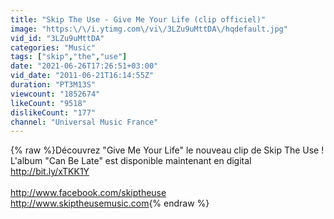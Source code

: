 ```yaml
---
title: "Skip The Use - Give Me Your Life (clip officiel)"
image: "https:\/\/i.ytimg.com\/vi\/3LZu9uMttDA\/hqdefault.jpg"
vid_id: "3LZu9uMttDA"
categories: "Music"
tags: ["skip","the","use"]
date: "2021-06-26T17:26:51+03:00"
vid_date: "2011-06-21T16:14:55Z"
duration: "PT3M13S"
viewcount: "1852674"
likeCount: "9518"
dislikeCount: "177"
channel: "Universal Music France"
---
```

{% raw %}Découvrez &quot;Give Me Your Life&quot; le nouveau clip de Skip The Use ! <br />L'album &quot;Can Be Late&quot; est disponible maintenant en digital <a rel="nofollow" target="blank" href="http://bit.ly/xTKK1Y">http://bit.ly/xTKK1Y</a><br /><br /><a rel="nofollow" target="blank" href="http://www.facebook.com/skiptheuse">http://www.facebook.com/skiptheuse</a><br /><a rel="nofollow" target="blank" href="http://www.skiptheusemusic.com">http://www.skiptheusemusic.com</a>{% endraw %}

